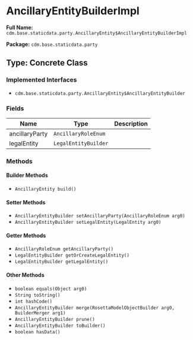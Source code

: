 # AncillaryEntityBuilderImpl

**Full Name:** `cdm.base.staticdata.party.AncillaryEntity$AncillaryEntityBuilderImpl`

**Package:** `cdm.base.staticdata.party`

## Type: Concrete Class

### Implemented Interfaces

- `cdm.base.staticdata.party.AncillaryEntity$AncillaryEntityBuilder`

### Fields

| Name | Type | Description |
|------|------|-------------|
| ancillaryParty | `AncillaryRoleEnum` |  |
| legalEntity | `LegalEntityBuilder` |  |

### Methods

#### Builder Methods

- `AncillaryEntity build()`

#### Setter Methods

- `AncillaryEntityBuilder setAncillaryParty(AncillaryRoleEnum arg0)`
- `AncillaryEntityBuilder setLegalEntity(LegalEntity arg0)`

#### Getter Methods

- `AncillaryRoleEnum getAncillaryParty()`
- `LegalEntityBuilder getOrCreateLegalEntity()`
- `LegalEntityBuilder getLegalEntity()`

#### Other Methods

- `boolean equals(Object arg0)`
- `String toString()`
- `int hashCode()`
- `AncillaryEntityBuilder merge(RosettaModelObjectBuilder arg0, BuilderMerger arg1)`
- `AncillaryEntityBuilder prune()`
- `AncillaryEntityBuilder toBuilder()`
- `boolean hasData()`

